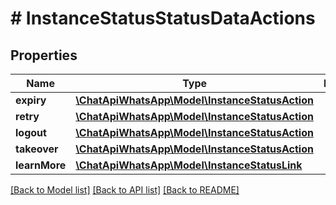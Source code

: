 # # InstanceStatusStatusDataActions

## Properties

Name | Type | Description | Notes
------------ | ------------- | ------------- | -------------
**expiry** | [**\ChatApiWhatsApp\Model\InstanceStatusAction**](InstanceStatusAction.md) |  | [optional] 
**retry** | [**\ChatApiWhatsApp\Model\InstanceStatusAction**](InstanceStatusAction.md) |  | [optional] 
**logout** | [**\ChatApiWhatsApp\Model\InstanceStatusAction**](InstanceStatusAction.md) |  | [optional] 
**takeover** | [**\ChatApiWhatsApp\Model\InstanceStatusAction**](InstanceStatusAction.md) |  | [optional] 
**learnMore** | [**\ChatApiWhatsApp\Model\InstanceStatusLink**](InstanceStatusLink.md) |  | [optional] 

[[Back to Model list]](../../README.md#documentation-for-models) [[Back to API list]](../../README.md#documentation-for-api-endpoints) [[Back to README]](../../README.md)


